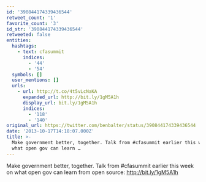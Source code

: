```yaml
---
id: '390844174339436544'
retweet_count: '1'
favorite_count: '3'
id_str: '390844174339436544'
retweeted: false
entities:
  hashtags:
    - text: cfasummit
      indices:
        - '44'
        - '54'
  symbols: []
  user_mentions: []
  urls:
    - url: http://t.co/4t5vLcNaKA
      expanded_url: http://bit.ly/1gM5A1h
      display_url: bit.ly/1gM5A1h
      indices:
        - '118'
        - '140'
original_url: https://twitter.com/benbalter/status/390844174339436544
date: '2013-10-17T14:18:07.000Z'
title: >-
  Make government better, together. Talk from #cfasummit earlier this week on
  what open gov can learn …
---
```


Make government better, together. Talk from #cfasummit earlier this week on what open gov can learn from open source: http://bit.ly/1gM5A1h